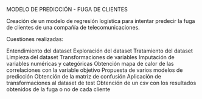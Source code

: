 MODELO DE PREDICCIÓN - FUGA DE CLIENTES

Creación de un modelo de regresión logística para intentar predecir la fuga de clientes de una compañía de telecomunicaciones.

Cuestiones realizadas:

Entendimiento del dataset
Exploración del dataset
Tratamiento del dataset
Limpieza del dataset
Transformaciones de variables
Imputación de variables numéricas y categóricas
Obtención mapa de calor de las correlaciones con la variable objetivo
Propuesta de varios modelos de predicción
Obtención de la matriz de confusión
Aplicación de transformaciones al dataset de test
Obtención de un csv con los resultados obtenidos de la fuga o no de cada cliente
